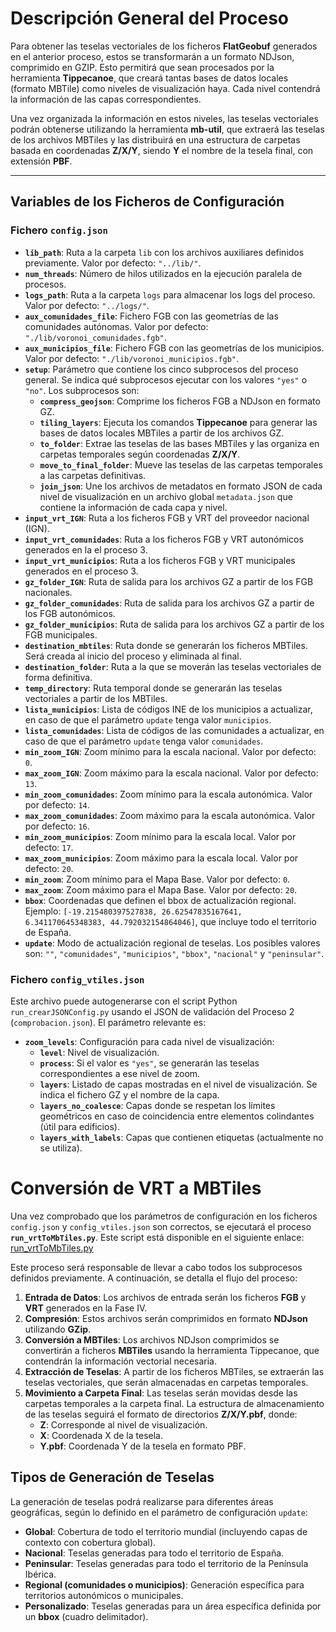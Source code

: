 # Descripción General del Proceso

Para obtener las teselas vectoriales de los ficheros **FlatGeobuf** generados en el anterior proceso, estos se transformarán a un formato NDJson, comprimido en GZIP. Esto permitirá que sean procesados por la herramienta **Tippecanoe**, que creará tantas bases de datos locales (formato MBTile) como niveles de visualización haya. Cada nivel contendrá la información de las capas correspondientes.

Una vez organizada la información en estos niveles, las teselas vectoriales podrán obtenerse utilizando la herramienta **mb-util**, que extraerá las teselas de los archivos MBTiles y las distribuirá en una estructura de carpetas basada en coordenadas **Z/X/Y**, siendo **Y** el nombre de la tesela final, con extensión **PBF**.

---

## Variables de los Ficheros de Configuración

### Fichero `config.json`

- **`lib_path`**: Ruta a la carpeta `lib` con los archivos auxiliares definidos previamente. Valor por defecto: `"../lib/"`.
- **`num_threads`**: Número de hilos utilizados en la ejecución paralela de procesos.
- **`logs_path`**: Ruta a la carpeta `logs` para almacenar los logs del proceso. Valor por defecto: `"../logs/"`.
- **`aux_comunidades_file`**: Fichero FGB con las geometrías de las comunidades autónomas. Valor por defecto: `"./lib/voronoi_comunidades.fgb"`.
- **`aux_municipios_file`**: Fichero FGB con las geometrías de los municipios. Valor por defecto: `"./lib/voronoi_municipios.fgb"`.
- **`setup`**: Parámetro que contiene los cinco subprocesos del proceso general. Se indica qué subprocesos ejecutar con los valores `"yes"` o `"no"`. Los subprocesos son:
  - **`compress_geojson`**: Comprime los ficheros FGB a NDJson en formato GZ.
  - **`tiling_layers`**: Ejecuta los comandos **Tippecanoe** para generar las bases de datos locales MBTiles a partir de los archivos GZ.
  - **`to_folder`**: Extrae las teselas de las bases MBTiles y las organiza en carpetas temporales según coordenadas **Z/X/Y**.
  - **`move_to_final_folder`**: Mueve las teselas de las carpetas temporales a las carpetas definitivas.
  - **`join_json`**: Une los archivos de metadatos en formato JSON de cada nivel de visualización en un archivo global `metadata.json` que contiene la información de cada capa y nivel.
- **`input_vrt_IGN`**: Ruta a los ficheros FGB y VRT del proveedor nacional (IGN).
- **`input_vrt_comunidades`**: Ruta a los ficheros FGB y VRT autonómicos generados en la el proceso 3.
- **`input_vrt_municipios`**: Ruta a los ficheros FGB y VRT municipales generados en el proceso 3.
- **`gz_folder_IGN`**: Ruta de salida para los archivos GZ a partir de los FGB nacionales.
- **`gz_folder_comunidades`**: Ruta de salida para los archivos GZ a partir de los FGB autonómicos.
- **`gz_folder_municipios`**: Ruta de salida para los archivos GZ a partir de los FGB municipales.
- **`destination_mbtiles`**: Ruta donde se generarán los ficheros MBTiles. Será creada al inicio del proceso y eliminada al final.
- **`destination_folder`**: Ruta a la que se moverán las teselas vectoriales de forma definitiva.
- **`temp_directory`**: Ruta temporal donde se generarán las teselas vectoriales a partir de los MBTiles.
- **`lista_municipios`**: Lista de códigos INE de los municipios a actualizar, en caso de que el parámetro `update` tenga valor `municipios`.
- **`lista_comunidades`**: Lista de códigos de las comunidades a actualizar, en caso de que el parámetro `update` tenga valor `comunidades`.
- **`min_zoom_IGN`**: Zoom mínimo para la escala nacional. Valor por defecto: `0`.
- **`max_zoom_IGN`**: Zoom máximo para la escala nacional. Valor por defecto: `13`.
- **`min_zoom_comunidades`**: Zoom mínimo para la escala autonómica. Valor por defecto: `14`.
- **`max_zoom_comunidades`**: Zoom máximo para la escala autonómica. Valor por defecto: `16`.
- **`min_zoom_municipios`**: Zoom mínimo para la escala local. Valor por defecto: `17`.
- **`max_zoom_municipios`**: Zoom máximo para la escala local. Valor por defecto: `20`.
- **`min_zoom`**: Zoom mínimo para el Mapa Base. Valor por defecto: `0`.
- **`max_zoom`**: Zoom máximo para el Mapa Base. Valor por defecto: `20`.
- **`bbox`**: Coordenadas que definen el bbox de actualización regional. Ejemplo: `[-19.215480397527838, 26.62547835167641, 6.341170645348383, 44.792032154864046]`, que incluye todo el territorio de España.
- **`update`**: Modo de actualización regional de teselas. Los posibles valores son: `""`, `"comunidades"`, `"municipios"`, `"bbox"`, `"nacional"` y `"peninsular"`.

### Fichero `config_vtiles.json`

Este archivo puede autogenerarse con el script Python `run_crearJSONConfig.py` usando el JSON de validación del Proceso 2 (`comprobacion.json`). El parámetro relevante es:

- **`zoom_levels`**: Configuración para cada nivel de visualización:
  - **`level`**: Nivel de visualización.
  - **`process`**: Si el valor es `"yes"`, se generarán las teselas correspondientes a ese nivel de zoom.
  - **`layers`**: Listado de capas mostradas en el nivel de visualización. Se indica el fichero GZ y el nombre de la capa.
  - **`layers_no_coalesce`**: Capas donde se respetan los límites geométricos en caso de coincidencia entre elementos colindantes (útil para edificios).
  - **`layers_with_labels`**: Capas que contienen etiquetas (actualmente no se utiliza).

# Conversión de VRT a MBTiles

Una vez comprobado que los parámetros de configuración en los ficheros `config.json` y `config_vtiles.json` son correctos, se ejecutará el proceso **`run_vrtToMbTiles.py`**. Este script está disponible en el siguiente enlace: [run_vrtToMbTiles.py](https://github.com/IDEESpain/mapabase/blob/gh-pages/scripts/teselas/4proceso-vtilesToMbTiles/run_vrtToMbTiles.py)

Este proceso será responsable de llevar a cabo todos los subprocesos definidos previamente. A continuación, se detalla el flujo del proceso:

1. **Entrada de Datos**: Los archivos de entrada serán los ficheros **FGB** y **VRT** generados en la Fase IV.
2. **Compresión**: Estos archivos serán comprimidos en formato **NDJson** utilizando **GZip**.
3. **Conversión a MBTiles**: Los archivos NDJson comprimidos se convertirán a ficheros **MBTiles** usando la herramienta Tippecanoe, que contendrán la información vectorial necesaria.
4. **Extracción de Teselas**: A partir de los ficheros MBTiles, se extraerán las teselas vectoriales, que serán almacenadas en carpetas temporales.
5. **Movimiento a Carpeta Final**: Las teselas serán movidas desde las carpetas temporales a la carpeta final. La estructura de almacenamiento de las teselas seguirá el formato de directorios **Z/X/Y.pbf**, donde:
   - **Z**: Corresponde al nivel de visualización.
   - **X**: Coordenada X de la tesela.
   - **Y.pbf**: Coordenada Y de la tesela en formato PBF.

## Tipos de Generación de Teselas

La generación de teselas podrá realizarse para diferentes áreas geográficas, según lo definido en el parámetro de configuración `update`:
- **Global**: Cobertura de todo el territorio mundial (incluyendo capas de contexto con cobertura global).
- **Nacional**: Teselas generadas para todo el territorio de España.
- **Peninsular**: Teselas generadas para todo el territorio de la Península Ibérica.
- **Regional (comunidades o municipios)**: Generación específica para territorios autonómicos o municipales.
- **Personalizado**: Teselas generadas para un área específica definida por un **bbox** (cuadro delimitador).
